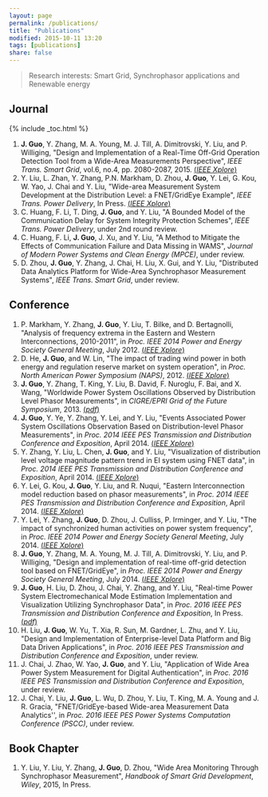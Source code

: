 ```yaml
---
layout: page
permalink: /publications/
title: "Publications"
modified: 2015-10-11 13:20
tags: [publications]
share: false
---
```


> Research interests: Smart Grid, Synchrophasor applications and Renewable energy

## Journal
{% include _toc.html %}

1. **J. Guo**, Y. Zhang, M. A. Young, M. J. Till, A. Dimitrovski, Y. Liu, and P. Williging, "Design and Implementation of a Real-Time Off-Grid Operation Detection Tool from a Wide-Area Measurements Perspective", *IEEE Trans. Smart Grid*, vol.6, no.4, pp. 2080-2087, 2015. [(*IEEE Xplore*)](http://ieeexplore.ieee.org/lpdocs/epic03/wrapper.htm?arnumber=6894219)
2. Y. Liu, L. Zhan, Y. Zhang, P.N. Markham, D. Zhou, **J. Guo**, Y. Lei, G. Kou, W. Yao, J. Chai and Y. Liu, "Wide-area Measurement System Development at the Distribution Level: a FNET/GridEye Example", *IEEE Trans. Power Delivery*, In Press. [(*IEEE Xplore*)](https://ieeexplore.ieee.org/xpl/articleDetails.jsp?arnumber=7265090)
3. C. Huang, F. Li, T. Ding, **J. Guo**, and Y. Liu, "A Bounded Model of the Communication Delay for System Integrity Protection Schemes", *IEEE Trans. Power Delivery*, under 2nd round review.
4. C. Huang, F. Li, **J. Guo**, J. Xu,  and Y. Liu, "A Method to Mitigate the Effects of Communication Failure and Data Missing in WAMS", *Journal of Modern Power Systems and Clean Energy (MPCE)*, under review.
5. D. Zhou, **J. Guo**, Y. Zhang, J. Chai, H. Liu, X. Gui, and Y. Liu, "Distributed Data Analytics Platform for Wide-Area Synchrophasor Measurement Systems", *IEEE Trans. Smart Grid*, under review.

## Conference
1. P. Markham, Y. Zhang, **J. Guo**, Y. Liu, T. Bilke, and D. Bertagnolli, "Analysis of frequency extrema in the Eastern and Western Interconnections, 2010-2011", in *Proc. IEEE 2014 Power and Energy Society General Meeting*, July 2012. [(*IEEE Xplore*)](http://ieeexplore.ieee.org/lpdocs/epic03/wrapper.htm?arnumber=6345115)
2. D. He, **J. Guo**, and W. Lin, "The impact of trading wind power in both energy and regulation reserve market on system operation", in *Proc. North American Power Symposium (NAPS)*, 2012. [(*IEEE Xplore*)](http://ieeexplore.ieee.org/lpdocs/epic03/wrapper.htm?arnumber=6336399)
3. **J. Guo**, Y. Zhang, T. King, Y. Liu, B. David, F. Nuroglu, F. Bai, and X. Wang, "Worldwide Power System Oscillations Observed by Distribution Level Phasor Measurements", in *CIGRE/EPRI Grid of the Future Symposium*, 2013. [(*pdf*)](2013-Oscillation.pdf)
4. **J. Guo**, Y. Ye, Y. Zhang, Y. Lei, and Y. Liu, "Events Associated Power System Oscillations Observation Based on Distribution-level Phasor Measurements", in *Proc. 2014 IEEE PES Transmission and Distribution Conference and Exposition*, April 2014. [(*IEEE Xplore*)](http://ieeexplore.ieee.org/lpdocs/epic03/wrapper.htm?arnumber=6863463)
5. Y. Zhang, Y. Liu, L. Chen, **J. Guo**, and Y. Liu, "Visualization of distribution level voltage magnitude pattern trend in EI system using FNET data", in *Proc. 2014 IEEE PES Transmission and Distribution Conference and Exposition*, April 2014. [(*IEEE Xplore*)](http://ieeexplore.ieee.org/lpdocs/epic03/wrapper.htm?arnumber=6863286)
6. Y. Lei, G. Kou, **J. Guo**, Y. Liu, and R. Nuqui, "Eastern Interconnection model reduction based on phasor measurements", in *Proc. 2014 IEEE PES Transmission and Distribution Conference and Exposition*, April 2014. [(*IEEE Xplore*)](http://ieeexplore.ieee.org/lpdocs/epic03/wrapper.htm?arnumber=6863418)
7. Y. Lei, Y. Zhang, **J. Guo**, D. Zhou, J. Culliss, P. Irminger, and Y. Liu, "The impact of synchronized human activities on power system frequency", in *Proc. IEEE 2014 Power and Energy Society General Meeting*, July 2014. [(*IEEE Xplore*)](http://ieeexplore.ieee.org/lpdocs/epic03/wrapper.htm?arnumber=6939472)
8. **J. Guo**, Y. Zhang, M. A. Young, M. J. Till, A. Dimitrovski, Y. Liu, and P. Williging, "Design and implementation of real-time off-grid detection tool based on FNET/GridEye", in *Proc. IEEE 2014 Power and Energy Society General Meeting*, July 2014. [(*IEEE Xplore*)](http://ieeexplore.ieee.org/lpdocs/epic03/wrapper.htm?arnumber=6939090)
9. **J. Guo**, H. Liu, D. Zhou, J. Chai, Y. Zhang, and Y. Liu, "Real-time Power System Electromechanical Mode Estimation Implementation and Visualization Utilizing Synchrophasor Data", in *Proc. 2016 IEEE PES Transmission and Distribution Conference and Exposition*, In Press. [(*pdf*)](2016-ModeEstimation.pdf)
10. H. Liu, **J. Guo**, W. Yu, T. Xia, R. Sun, M. Gardner, L. Zhu, and Y. Liu, "Design and Implementation of Enterprise-level Data Platform and Big Data Driven Applications", in *Proc. 2016 IEEE PES Transmission and Distribution Conference and Exposition*, under review.
11. J. Chai, J. Zhao, W. Yao, **J. Guo**, and Y. Liu, "Application of Wide Area Power System Measurement for Digital Authentication", in *Proc. 2016 IEEE PES Transmission and Distribution Conference and Exposition*, under review.
12. J. Chai, Y. Liu, **J. Guo**, L. Wu, D. Zhou, Y. Liu, T. King, M. A. Young and J. R. Gracia, "FNET/GridEye-based Wide-area Measurement Data Analytics'', in *Proc. 2016 IEEE PES Power Systems Computation Conference (PSCC)*, under review.

## Book Chapter
1. Y. Liu, Y. Liu, Y. Zhang, **J. Guo**, D. Zhou, "Wide Area Monitoring Through Synchrophasor Measurement", *Handbook of Smart Grid Development*, *Wiley*, 2015, In Press.